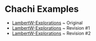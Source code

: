 
# Chachi Examples

- [LambertW-Explorations](LambertW-Explorations.js) ~ Original
- [LambertW-Explorations](LambertW-Explorations%20(1).js) ~ Revision #1
- [LambertW-Explorations](LambertW-Explorations%20(2).js) ~ Revision #2


